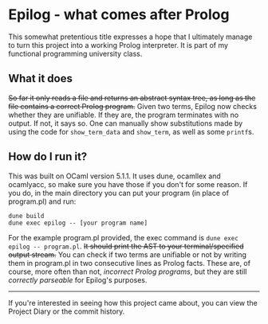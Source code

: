 # Epilog - what comes after Prolog
This somewhat pretentious title expresses a hope that I ultimately manage to turn this project into a working Prolog interpreter. It is part of my functional programming university class.

## What it does
~~So far it only reads a file and returns an abstract syntax tree, as long as the file contains a correct Prolog program.~~
Given two terms, Epilog now checks whether they are unifiable. If they are, the program terminates with no output. If not, it says so. 
One can manually show substitutions made by using the code for `show_term_data` and `show_term`, as well as some `printf`s.

## How do I run it?
This was built on OCaml version 5.1.1. It uses dune, ocamllex and ocamlyacc, so make sure you have those if you don't for some reason. If you do, in the main directory you can put your program (in place of program.pl) and run:
```
dune build
dune exec epilog -- [your program name]
```
For the example program.pl provided, the exec command is `dune exec epilog -- program.pl`.
~~It should print the AST to your terminal/specified output stream.~~
You can check if two terms are unifiable or not by writing them in program.pl in two consecutive lines as Prolog facts. These are, of course, more often than not, *incorrect Prolog programs*, but they are still *correctly parseable* for Epilog's purposes.
______

If you're interested in seeing how this project came about, you can view the Project Diary or the commit history.